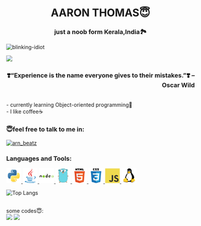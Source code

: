 <h1 align="center">AARON THOMAS😇</h1>
<h3 align="center">just a noob form Kerala,India🏞</h3>
<p align="left"> <img src="https://komarev.com/ghpvc/?username=blinking-idiot&label=Profile%20views&color=0e75b6&style=flat" alt="blinking-idiot" /> </p>

<img src="https://github-readme-stats.vercel.app/api?username=BLINKING-IDIOT&show_icons=true&theme=chartreuse-dark">
<h3 align="right">❣️“Experience is the name everyone gives to their mistakes.”❣️ – Oscar Wild</h3>
<br>
- currently learning Object-oriented programming🤖
<br>
- I like coffee☕

<h3 align="left">😇feel free to talk to me in:</h3>
<p align="left">
<a href="https://instagram.com/arn_beatz" target="blank"><img align="center" src="https://raw.githubusercontent.com/rahuldkjain/github-profile-readme-generator/master/src/images/icons/Social/instagram.svg" alt="arn_beatz" height="30" width="40" /></a>
</p>

<h3 align="left">Languages and Tools:</h3>
<p align="left">
</a> 
<a href="https://www.python.org" target="_blank" rel="noreferrer"> 
<img src="https://raw.githubusercontent.com/devicons/devicon/master/icons/python/python-original.svg" alt="python" width="40" height="40"/> 
</a> 
<a href="https://www.java.com" target="_blank" rel="noreferrer"> 
<img src="https://raw.githubusercontent.com/devicons/devicon/master/icons/java/java-original.svg" alt="java" width="40" height="40"/> 
</a> 
<a href="https://nodejs.org" target="_blank" rel="noreferrer"> 
<img src="https://raw.githubusercontent.com/devicons/devicon/master/icons/nodejs/nodejs-original-wordmark.svg" alt="nodejs" width="40" height="40"/> 
</a> 
<a href="https://golang.org" target="_blank" rel="noreferrer">
<img src="https://raw.githubusercontent.com/devicons/devicon/master/icons/go/go-original.svg" alt="go" width="40" height="40"/> 
</a>
<a href="https://www.w3.org/html/" target="_blank" rel="noreferrer"> 
<img src="https://raw.githubusercontent.com/devicons/devicon/master/icons/html5/html5-original-wordmark.svg" alt="html5" width="40" height="40"/> 
</a> 
<a href="https://www.w3schools.com/css/" target="_blank" rel="noreferrer">
<img src="https://raw.githubusercontent.com/devicons/devicon/master/icons/css3/css3-original-wordmark.svg" alt="css3" width="40" height="40"/> 
</a> 
<a href="https://developer.mozilla.org/en-US/docs/Web/JavaScript" target="_blank" rel="noreferrer"> 
<img src="https://raw.githubusercontent.com/devicons/devicon/master/icons/javascript/javascript-original.svg" alt="javascript" width="40" height="40"/> 
</a> 
<a href="https://www.linux.org/" target="_blank" rel="noreferrer"> 
<img src="https://raw.githubusercontent.com/devicons/devicon/master/icons/linux/linux-original.svg" alt="linux" width="40" height="40"/> 
</a> 
</p>

![Top Langs](https://github-readme-stats.vercel.app/api/top-langs/?username=BLINKING-IDIOT&layout=compact&show_icons=true&theme=chartreuse-dark)

<br>
some codes😇:
<br>
<img src="https://github-readme-stats.vercel.app/api/pin/?username=BLINKING-IDIOT&repo=Aliens_eye&show_icons=true&theme=chartreuse-dark">
<img src="https://github-readme-stats.vercel.app/api/pin/?username=BLINKING-IDIOT&repo=bloody_dragon&show_icons=true&theme=chartreuse-dark">
